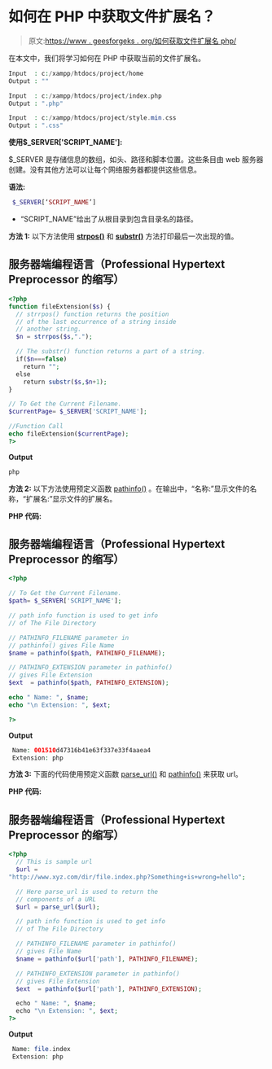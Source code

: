 # 如何在 PHP 中获取文件扩展名？

> 原文:[https://www . geesforgeks . org/如何获取文件扩展名 php/](https://www.geeksforgeeks.org/how-to-get-a-file-extension-in-php/)

在本文中，我们将学习如何在 PHP 中获取当前的文件扩展名。

```php
Input  : c:/xampp/htdocs/project/home
Output : ""

Input  : c:/xampp/htdocs/project/index.php
Output : ".php"

Input  : c:/xampp/htdocs/project/style.min.css
Output : ".css"
```

**使用$_SERVER['SCRIPT_NAME']:**

$_SERVER 是存储信息的数组，如头、路径和脚本位置。这些条目由 web 服务器创建。没有其他方法可以让每个网络服务器都提供这些信息。

**语法:**

```php
 $_SERVER[‘SCRIPT_NAME’]
```

*   “SCRIPT_NAME”给出了从根目录到包含目录名的路径。

**方法 1:** 以下方法使用 [**strpos()**](https://www.geeksforgeeks.org/php-strpos-stripos-functions/) 和 [**substr()**](https://www.geeksforgeeks.org/php-substr-function/) 方法打印最后一次出现的值。

## 服务器端编程语言（Professional Hypertext Preprocessor 的缩写）

```php
<?php
function fileExtension($s) {
  // strrpos() function returns the position
  // of the last occurrence of a string inside
  // another string.
  $n = strrpos($s,".");

  // The substr() function returns a part of a string.
  if($n===false) 
    return "";
  else
    return substr($s,$n+1);
}

// To Get the Current Filename.
$currentPage= $_SERVER['SCRIPT_NAME'];

//Function Call
echo fileExtension($currentPage);
?>
```

**Output**

```php
php
```

**方法 2:** 以下方法使用预定义函数 [pathinfo()](https://www.geeksforgeeks.org/php-pathinfo-function/) 。在输出中，“名称:”显示文件的名称，“扩展名:”显示文件的扩展名。

**PHP 代码:**

## 服务器端编程语言（Professional Hypertext Preprocessor 的缩写）

```php
<?php   

// To Get the Current Filename.
$path= $_SERVER['SCRIPT_NAME'];

// path info function is used to get info
// of The File Directory

// PATHINFO_FILENAME parameter in
// pathinfo() gives File Name
$name = pathinfo($path, PATHINFO_FILENAME);

// PATHINFO_EXTENSION parameter in pathinfo()
// gives File Extension
$ext  = pathinfo($path, PATHINFO_EXTENSION);

echo " Name: ", $name;
echo "\n Extension: ", $ext;

?>
```

**Output**

```php
 Name: 001510d47316b41e63f337e33f4aaea4
 Extension: php
```

**方法 3:** 下面的代码使用预定义函数 [parse_url()](https://www.geeksforgeeks.org/php-parse_url-function/) 和 [pathinfo()](https://www.geeksforgeeks.org/php-pathinfo-function/) 来获取 url。

**PHP 代码:**

## 服务器端编程语言（Professional Hypertext Preprocessor 的缩写）

```php
<?php
  // This is sample url
  $url =
"http://www.xyz.com/dir/file.index.php?Something+is+wrong=hello";

  // Here parse_url is used to return the
  // components of a URL
  $url = parse_url($url);

  // path info function is used to get info
  // of The File Directory

  // PATHINFO_FILENAME parameter in pathinfo()
  // gives File Name
  $name = pathinfo($url['path'], PATHINFO_FILENAME);

  // PATHINFO_EXTENSION parameter in pathinfo()
  // gives File Extension
  $ext  = pathinfo($url['path'], PATHINFO_EXTENSION);

  echo " Name: ", $name;
  echo "\n Extension: ", $ext;
?>
```

**Output**

```php
 Name: file.index
 Extension: php
```